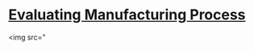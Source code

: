 # [Evaluating Manufacturing Process](https://github.com/Sarah269/glowing-dollop/tree/main/Manufacturing%20Process)

<img src="
